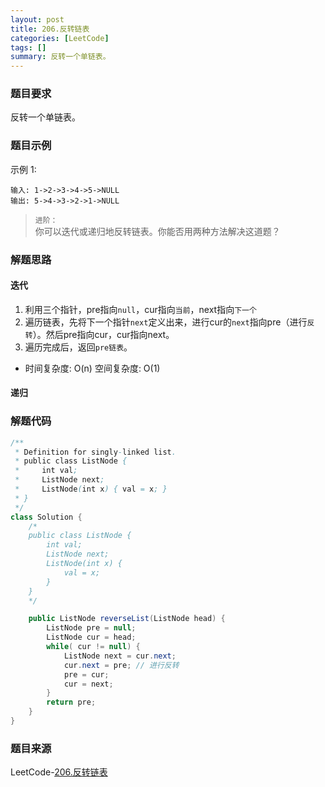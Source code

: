 ```yaml
---
layout: post
title: 206.反转链表
categories: [LeetCode]
tags: []
summary: 反转一个单链表。
---
```


### 题目要求
反转一个单链表。

### 题目示例
示例 1:
```
输入: 1->2->3->4->5->NULL
输出: 5->4->3->2->1->NULL
```

> `进阶：`   
> 你可以迭代或递归地反转链表。你能否用两种方法解决这道题？  

### 解题思路
#### 迭代
1. 利用三个指针，pre指向`null`，cur指向`当前`，next指向`下一个` 
1. 遍历链表，先将下一个指针`next`定义出来，进行cur的`next`指向pre（进行`反转`）。然后pre指向cur，cur指向next。
1. 遍历完成后，返回`pre链表`。 

- 时间复杂度: O(n) 空间复杂度: O(1)
#### 递归



### 解题代码
```java
/**
 * Definition for singly-linked list.
 * public class ListNode {
 *     int val;
 *     ListNode next;
 *     ListNode(int x) { val = x; }
 * }
 */
class Solution {
    /*
    public class ListNode {
        int val;
        ListNode next;
        ListNode(int x) {
            val = x;
        }
    }
    */

    public ListNode reverseList(ListNode head) {
        ListNode pre = null;
        ListNode cur = head;
        while( cur != null) {
            ListNode next = cur.next;
            cur.next = pre; // 进行反转
            pre = cur;
            cur = next;
        }
        return pre;
    }
}
```


### 题目来源
LeetCode-[206.反转链表](https://leetcode-cn.com/problems/reverse-linked-list/)
